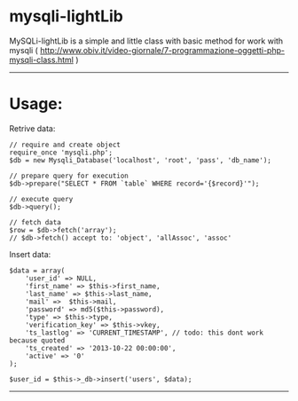 mysqli-lightLib
===============

MySQLi-lightLib is a simple and little class with basic method for work with mysqli ( http://www.obiv.it/video-giornale/7-programmazione-oggetti-php-mysqli-class.html )

***

Usage: 
=============

Retrive data:

    // require and create object
    require_once 'mysqli.php';
    $db = new Mysqli_Database('localhost', 'root', 'pass', 'db_name');

    // prepare query for execution 
    $db->prepare("SELECT * FROM `table` WHERE record='{$record}'");
    
    // execute query 
    $db->query();
    
    // fetch data 
    $row = $db->fetch('array'); 
    // $db->fetch() accept to: 'object', 'allAssoc', 'assoc'
    
Insert data:

    $data = array(
        'user_id' => NULL,
        'first_name' => $this->first_name,
        'last_name' => $this->last_name,
        'mail' =>  $this->mail,
        'password' => md5($this->password),
        'type' => $this->type,
        'verification_key' => $this->vkey,
        'ts_lastlog' => 'CURRENT_TIMESTAMP', // todo: this dont work because quoted
        'ts_created' => '2013-10-22 00:00:00',
        'active' => '0'
    );

    $user_id = $this->_db->insert('users', $data);

***
